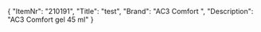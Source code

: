 {
  "ItemNr": "210191",
  "Title": "test",
  "Brand": "AC3 Comfort ",
  "Description": "AC3 Comfort gel 45 ml"
}